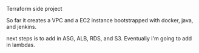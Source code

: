 Terraform side project

So far it creates a VPC and a EC2 instance bootstrapped with docker, java, and jenkins.

next steps is to add in ASG, ALB, RDS, and S3. Eventually i'm going to add in lambdas.
